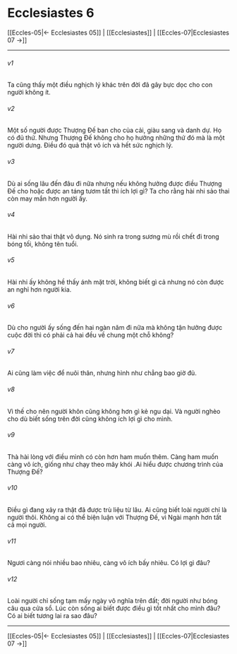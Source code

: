 # Ecclesiastes 6

[[Eccles-05|← Ecclesiastes 05]] | [[Ecclesiastes]] | [[Eccles-07|Ecclesiastes 07 →]]
***



###### v1 
Ta cũng thấy một điều nghịch lý khác trên đời đã gây bực dọc cho con người không ít. 

###### v2 
Một số người được Thượng Đế ban cho của cải, giàu sang và danh dự. Họ có đủ thứ. Nhưng Thượng Đế không cho họ hưởng những thứ đó mà là một người dưng. Điều đó quả thật vô ích và hết sức nghịch lý. 

###### v3 
Dù ai sống lâu đến đâu đi nữa nhưng nếu không hưởng được điều Thượng Đế cho hoặc được an táng tươm tất thì ích lợi gì? Ta cho rằng hài nhi sảo thai còn may mắn hơn người ấy. 

###### v4 
Hài nhi sảo thai thật vô dụng. Nó sinh ra trong sương mù rồi chết đi trong bóng tối, không tên tuổi. 

###### v5 
Hài nhi ấy không hề thấy ánh mặt trời, không biết gì cả nhưng nó còn được an nghỉ hơn người kia. 

###### v6 
Dù cho người ấy sống đến hai ngàn năm đi nữa mà không tận hưởng được cuộc đời thì có phải cả hai đều về chung một chỗ không? 

###### v7 
Ai cũng làm việc để nuôi thân, nhưng hình như chẳng bao giờ đủ. 

###### v8 
Vì thế cho nên người khôn cũng không hơn gì kẻ ngu dại. Và người nghèo cho dù biết sống trên đời cũng không ích lợi gì cho mình. 

###### v9 
Thà hài lòng với điều mình có còn hơn ham muốn thêm. Càng ham muốn càng vô ích, giống như chạy theo mây khói .Ai hiểu được chương trình của Thượng Đế? 

###### v10 
Điều gì đang xảy ra thật đã được trù liệu từ lâu. Ai cũng biết loài người chỉ là người thôi. Không ai có thể biện luận với Thượng Đế, vì Ngài mạnh hơn tất cả mọi người. 

###### v11 
Ngươi càng nói nhiều bao nhiêu, càng vô ích bấy nhiêu. Có lợi gì đâu? 

###### v12 
Loài người chỉ sống tạm mấy ngày vô nghĩa trên đất; đời người như bóng câu qua cửa sổ. Lúc còn sống ai biết được điều gì tốt nhất cho mình đâu? Có ai biết tương lai ra sao đâu?

***
[[Eccles-05|← Ecclesiastes 05]] | [[Ecclesiastes]] | [[Eccles-07|Ecclesiastes 07 →]]
